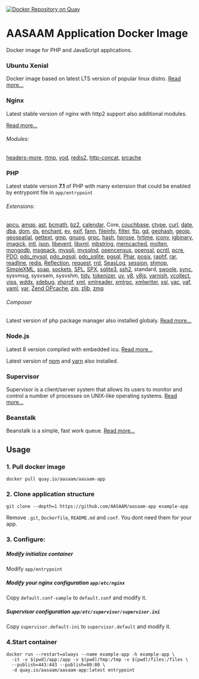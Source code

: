 [![Docker Repository on Quay](https://quay.io/repository/aasaam/aasaam-app/status "Docker Repository on Quay")](https://quay.io/repository/aasaam/aasaam-app)

# AASAAM Application Docker Image
Docker image for PHP and JavaScript applications.

### Ubuntu Xenial
  Docker image based on latest LTS version of popular linux distro.
  [Read more...](https://wiki.ubuntu.com/XenialXerus/ReleaseNotes)
### Nginx

  Latest stable version of nginx with http2 support also additional modules.

  [Read more...](https://nginx.org/)

###### Modules:
  [headers-more](https://github.com/openresty/headers-more-nginx-module), [rtmp](https://github.com/arut/nginx-rtmp-module), [vod](https://github.com/kaltura/nginx-vod-module), [redis2](https://github.com/kaltura/nginx-vod-module), [http-concat](https://github.com/alibaba/nginx-http-concat), [srcache](https://github.com/openresty/srcache-nginx-module)

### PHP
  Latest stable version **7.1** of PHP with many extension that could be enabled by entrypoint file in `app/entrypoint`

###### Extensions:
[apcu](http://php.net/apcu),
[amqp](https://github.com/php-amqplib/php-amqplib),
[ast](https://github.com/nikic/php-ast),
[bcmath](http://php.net/bcmath),
[bz2](http://php.net/manual/en/book.bzip2.php),
[calendar](http://php.net/calendar),
Core,
[couchbase](https://github.com/couchbase/php-couchbase),
[ctype](http://php.net/ctype),
[curl](http://php.net/curl),
[date](http://php.net/manual/en/book.datetime.php),
[dba](http://php.net/dba),
[dom](http://php.net/dom),
[ds](http://php.net/ds),
[enchant](http://php.net/enchant),
[ev](http://php.net/ev),
[exif](http://php.net/exif),
[fann](http://php.net/fann),
[fileinfo](http://php.net/fileinfo),
[filter](http://php.net/filter),
[ftp](http://php.net/ftp),
[gd](http://php.net/manual/en/book.image.php),
[geohash](https://github.com/emirb/php-geohash-ext),
[geoip](http://php.net/geoip),
[geospatial](https://github.com/php-geospatial/geospatial),
[gettext](http://php.net/gettext),
[gmp](http://php.net/gmp),
[gnupg](http://php.net/gnupg),
[grpc](https://github.com/grpc/grpc/tree/master/src/php),
[hash](http://php.net/hash),
[hprose](https://github.com/hprose/hprose-php),
[hrtime](http://php.net/hrtime),
[iconv](http://php.net/iconv),
[igbinary](https://github.com/igbinary/igbinary),
[imagick](http://php.net/imagick),
[intl](http://php.net/intl),
[json](http://php.net/json),
[libevent](http://php.net/libevent),
[libxml](http://php.net/libxml),
[mbstring](http://php.net/mbstring),
[memcached](http://php.net/memcached),
[molten](https://github.com/chuan-yun/Molten),
[mongodb](http://php.net/mongodb),
[msgpack](https://github.com/msgpack/msgpack-php),
[mysqli](http://php.net/mysqli),
[mysqlnd](http://php.net/mysqlnd),
[opencensus](https://github.com/census-instrumentation/opencensus-php),
[openssl](http://php.net/openssl),
[pcntl](http://php.net/pcntl),
[pcre](http://php.net/pcre),
[PDO](http://php.net/PDO),
[pdo_mysql](http://php.net/pdo_mysql),
[pdo_pgsql](http://php.net/pdo_pgsql),
[pdo_sqlite](http://php.net/pdo_sqlite),
[pgsql](http://php.net/pgsql),
[Phar](http://php.net/Phar),
[posix](http://php.net/posix),
[raphf](https://mdref.m6w6.name/raphf),
[rar](http://php.net/rar),
[readline](http://php.net/readline),
[redis](https://github.com/phpredis/phpredis),
[Reflection](http://php.net/Reflection),
[request](https://github.com/pmjones/ext-request/blob/master/README.md),
[rrd](http://php.net/rrd),
[SeasLog](https://github.com/Neeke/SeasLog),
[session](http://php.net/manual/en/book.session.php),
[shmop](http://php.net/shmop),
[SimpleXML](http://php.net/SimpleXML),
[soap](http://php.net/soap),
[sockets](http://php.net/sockets),
[SPL](http://php.net/SPL),
[SPX](https://github.com/NoiseByNorthwest/php-spx),
[sqlite3](http://php.net/sqlite3),
[ssh2](http://php.net/ssh2),
standard,
[swoole](http://www.swoole.com/),
[sync](http://php.net/sync),
sysvmsg,
sysvsem,
sysvshm,
[tidy](http://php.net/tidy),
[tokenizer](http://php.net/tokenizer),
[uv](https://github.com/chobie/php-uv),
[v8](https://github.com/pinepain/php-v8),
[v8js](http://php.net/v8js),
[varnish](http://php.net/varnish),
[vcollect](https://github.com/viest/v-collect),
[vips](https://github.com/jcupitt/php-vips-ext),
[wddx](http://php.net/wddx),
[xdebug](https://xdebug.org/),
[xhprof](http://php.net/xhprof),
[xml](http://php.net/xml),
[xmlreader](http://php.net/xmlreader),
[xmlrpc](http://php.net/xmlrpc),
[xmlwriter](http://php.net/xmlwriter),
[xsl](http://php.net/xsl),
[yac](https://github.com/laruence/yac),
[yaf](http://php.net/yaf),
[yaml](http://php.net/yaml),
[yar](http://php.net/yar),
[Zend OPcache](http://php.net/manual/en/book.opcache.php),
[zip](http://php.net/zip),
[zlib](http://php.net/zlib),
[zmq](http://php.net/zmq)

###### Composer
  Latest version of php package manager also installed globaly. [Read more...](https://getcomposer.org/)

### Node.js
  Latest 8 version compiled with embedded icu. [Read more...](https://nodejs.org/en/)

  Latest version of [npm](http://npmjs.org/) and [yarn](https://yarnpkg.com/) also installed.


### Supervisor
  Supervisor is a client/server system that allows its users to monitor and control a number of processes on UNIX-like operating systems.
  [Read more...](http://supervisord.org/)

### Beanstalk
  Beanstalk is a simple, fast work queue.
  [Read more...](http://kr.github.io/beanstalkd/)

##  Usage
### 1. Pull docker image

  ```docker pull quay.io/aasaam/aasaam-app```

### 2. Clone application structure
  ```git clone --depth=1 https://github.com/AASAAM/aasaam-app example-app```

  Remove `.git`, `Dockerfile`, `README.md` and `conf`. You dont need them for your app.

### 3. Configure:
##### Modify initialize container

  Modify `app/entrypoint`

##### Modify your nginx configuration `app/etc/nginx`

  Copy `default.conf-sample` to `default.conf` and modify it.

##### Supervisor configuration `app/etc/supervisor/supervisor.ini`

  Copy `supervisor.default-ini` to `supervisor.default` and modify it.

### 4.Start container
```
docker run --restart=always --name example-app -h example-app \
  -it -v $(pwd)/app:/app -v $(pwd)/tmp:/tmp -v $(pwd)/files:/files \
  --publish=443:443 --publish=80:80 \
  -d quay.io/aasaam/aasaam-app:latest entrypoint
```
